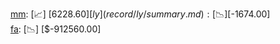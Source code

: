 [mm](record/mm/summary.md): [📈] [$6228.60]  
[ly](record/ly/summary.md): [📉] [$-1674.00]  
[fa](record/fa/summary.md): [📉] [$-912560.00]  
